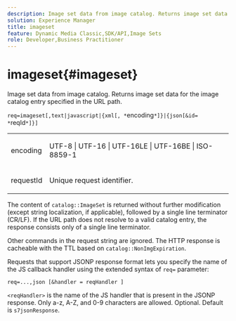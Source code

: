```yaml
---
description: Image set data from image catalog. Returns image set data for the image catalog entry specified in the URL path.
solution: Experience Manager
title: imageset
feature: Dynamic Media Classic,SDK/API,Image Sets
role: Developer,Business Practitioner
---
```


# imageset{#imageset}

Image set data from image catalog. Returns image set data for the image catalog entry specified in the URL path.

 `req=imageset[,text|javascript|{xml[, *`encoding`*]}|{json[&id= *`reqId`*]}]`

<table id="simpletable_86FF9E59B11D4C408F0D932D46CC2F8E"> 
 <tr class="strow"> 
  <td class="stentry"> <p><span class="codeph"><span class="varname"> encoding</span></span> </p> </td> 
  <td class="stentry"> <p><span class="codeph"> UTF-8 | UTF-16 | UTF-16LE | UTF-16BE | ISO-8859-1</span> </p></td> 
 </tr> 
 <tr class="strow"> 
  <td class="stentry"> <p><span class="codeph"><span class="varname"> requestId</span></span> </p></td> 
  <td class="stentry"> <p>Unique request identifier. </p></td> 
 </tr> 
</table>

The content of `catalog::ImageSet` is returned without further modification (except string localization, if applicable), followed by a single line terminator (CR/LF). If the URL path does not resolve to a valid catalog entry, the response consists only of a single line terminator.

Other commands in the request string are ignored. The HTTP response is cacheable with the TTL based on `catalog::NonImgExpiration`.

Requests that support JSONP response format lets you specify the name of the JS callback handler using the extended syntax of `req=` parameter:

`req=...,json [&handler = reqHandler ]`

`<reqHandler>` is the name of the JS handler that is present in the JSONP response. Only a-z, A-Z, and 0-9 characters are allowed. Optional. Default is `s7jsonResponse`. 
